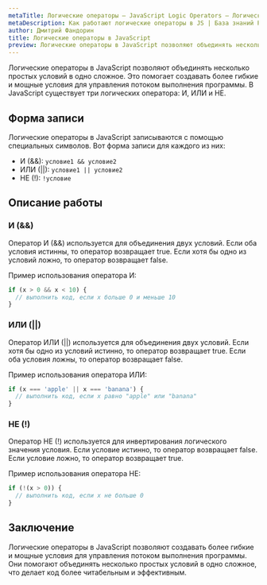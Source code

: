 ```yaml
---
metaTitle: Логические операторы – JavaScript Logic Operators – Логические операторы в JS
metaDescription: Как работают логические операторы в JS | База знаний PurpleSchool
author: Дмитрий Фандорин
title: Логические операторы в JavaScript
preview: Логические операторы в JavaScript позволяют объединять несколько простых условий в одно сложное...
---
```


Логические операторы в JavaScript позволяют объединять несколько простых условий в одно сложное. Это помогает создавать более гибкие и мощные условия для управления потоком выполнения программы. В JavaScript существует три логических оператора: И, ИЛИ и НЕ.

## Форма записи

Логические операторы в JavaScript записываются с помощью специальных символов. Вот форма записи для каждого из них:

- И (&&): `условие1 && условие2`
- ИЛИ (||): `условие1 || условие2`
- НЕ (!): `!условие`

## Описание работы

### И (&&)

Оператор И (&&) используется для объединения двух условий. Если оба условия истинны, то оператор возвращает true. Если хотя бы одно из условий ложно, то оператор возвращает false. 

Пример использования оператора И:

```javascript
if (x > 0 && x < 10) {
  // выполнить код, если x больше 0 и меньше 10
}
```

### ИЛИ (||)

Оператор ИЛИ (||) используется для объединения двух условий. Если хотя бы одно из условий истинно, то оператор возвращает true. Если оба условия ложны, то оператор возвращает false.

Пример использования оператора ИЛИ:

```javascript
if (x === 'apple' || x === 'banana') {
  // выполнить код, если x равно "apple" или "banana"
}
```

### НЕ (!)

Оператор НЕ (!) используется для инвертирования логического значения условия. Если условие истинно, то оператор возвращает false. Если условие ложно, то оператор возвращает true.

Пример использования оператора НЕ:

```javascript
if (!(x > 0)) {
  // выполнить код, если x не больше 0
}
```

## Заключение

Логические операторы в JavaScript позволяют создавать более гибкие и мощные условия для управления потоком выполнения программы. Они помогают объединять несколько простых условий в одно сложное, что делает код более читабельным и эффективным.